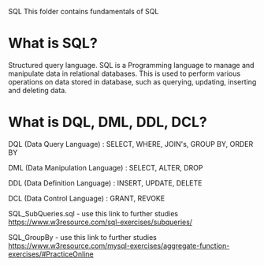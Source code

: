 SQL
This folder contains fundamentals of SQL

# What is SQL? 
Structured query language. SQL is a Programming language to manage and manipulate data in relational databases. This is used to perform various operations on data stored in database, such as querying, updating, inserting and deleting data.  

# What is DQL, DML, DDL, DCL?

DQL (Data Query Language) : SELECT, WHERE, JOIN's, GROUP BY, ORDER BY

DML (Data Manipulation Language) : SELECT, ALTER, DROP

DDL (Data Definition Language) : INSERT, UPDATE, DELETE

DCL (Data Control Language) : GRANT, REVOKE


SQL_SubQueries.sql - use this link to further studies https://www.w3resource.com/sql-exercises/subqueries/

SQL_GroupBy        - use this link to further studies https://www.w3resource.com/mysql-exercises/aggregate-function-exercises/#PracticeOnline
